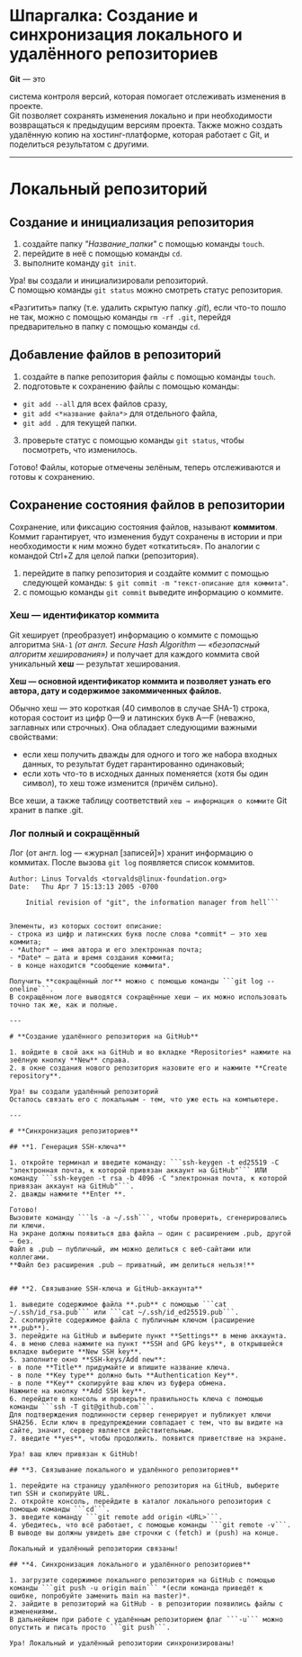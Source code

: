 # **Шпаргалка: Создание и синхронизация локального и удалённого репозиториев**

**Git** — это

система контроля версий, которая помогает отслеживать изменения в проекте.  
Git позволяет сохранять изменения локально и при необходимости возвращаться к предыдущим версиям проекта. Также можно создать удалённую копию на хостинг-платформе, которая работает с Git, и поделиться результатом с другими.

---

# **Локальный репозиторий**

## **Создание и инициализация репозитория**

1. создайте папку *"Название_папки"* с помощью команды ```touch```.
2. перейдите в неё с помощью команды ```cd```.
3. выполните команду ```git init```.  

Ура! вы создали и инициализировали репозиторий.  
С помощью команды ```git status``` можно смотреть статус репозитория.  


«Разгитить» папку (т.е. удалить скрытую папку *.git*), если что-то пошло не так, можно с помощью команды ```rm -rf .git```, перейдя предварительно в папку с помощью команды ```cd```.  

## **Добавление файлов в репозиторий**

1. создайте в папке репозитория файлы с помощью команды ```touch```.
2. подготовьте к сохранению файлы с помощью команды:
- ```git add --all``` для всех файлов сразу,
- ```git add <*название файла*>``` для отдельного файла,
- ```git add .``` для текущей папки.
3. проверьте статус с помощью команды ```git status```, чтобы посмотреть, что изменилось.  

Готово! Файлы, которые отмечены зелёным, теперь отслеживаются и готовы к сохранению.  

## **Сохранение состояния файлов в репозитории**

Сохранение, или фиксацию состояния файлов, называют **коммитом**. Коммит гарантирует, что изменения будут сохранены в истории и при необходимости к ним можно будет «откатиться». По аналогии с командой Ctrl+Z для целой папки (репозитория).  
1. перейдите в папку репозитория и создайте коммит с помощью следующей команды: ```$ git commit -m "текст-описание для коммита"```.
2. с помощью команды ```git commit``` выведите информацию о коммите.

### **Хеш — идентификатор коммита**

Git хеширует (преобразует) информацию о коммите с помощью алгоритма ```SHA-1``` *(от англ. Secure Hash Algorithm — «безопасный алгоритм хеширования»)* и получает для каждого коммита свой уникальный **хеш** — результат хеширования.

**Хеш — основной идентификатор коммита и позволяет узнать его автора, дату и содержимое закоммиченных файлов.**

Обычно хеш — это короткая (40 символов в случае SHA-1) строка, которая состоит из цифр 0—9 и латинских букв A—F (неважно, заглавных или строчных). Она обладает следующими важными свойствами:
- если хеш получить дважды для одного и того же набора входных данных, то результат будет гарантированно одинаковый;
- если хоть что-то в исходных данных поменяется (хотя бы один символ), то хеш тоже изменится (причём сильно).

Все хеши, а также таблицу соответствий ```хеш → информация о коммите``` Git хранит в папке .git.

### **Лог полный и сокращённый** 

Лог (от англ. log — «журнал [записей]») хранит информацию о коммитах.
После вызова ```git log``` появляется список коммитов. 

```commit e83c5163316f89bfbde7d9ab23ca2e25604af290
Author: Linus Torvalds <torvalds@linux-foundation.org>
Date:   Thu Apr 7 15:13:13 2005 -0700

    Initial revision of "git", the information manager from hell```


Элементы, из которых состоит описание:
- строка из цифр и латинских букв после слова *commit* — это хеш коммита;
- *Author* — имя автора и его электронная почта;
- *Date* — дата и время создания коммита;
- в конце находится *сообщение коммита*.

Получить **сокращённый лог** можно с помощью команды ```git log --oneline```.
В сокращённом логе выводятся сокращённые хеши — их можно использовать точно так же, как и полные.

---

# **Создание удалённого репозитория на GitHub**

1. войдите в свой акк на GitHub и во вкладке *Repositories* нажмите на зеёлную кнопку **New** справа.
2. в окне создания нового репозитория назовите его и нажмите **Create repository**.  

Ура! вы создали удалённый репозиторий  
Осталось связать его с локальным - тем, что уже есть на компьютере.

---

# **Синхронизация репозиториев**

## **1. Генерация SSH-ключа**

1. откройте терминал и введите команду: ```ssh-keygen -t ed25519 -C "электронная почта, к которой привязан аккаунт на GitHub"``` ИЛИ команду ```ssh-keygen -t rsa -b 4096 -C "электронная почта, к которой привязан аккаунт на GitHub"```.
2. дважды нажмите **Enter **.  

Готово!  
Вызовите команду ```ls -a ~/.ssh```, чтобы проверить, сгенерировались ли ключи.  
На экране должны появиться два файла — один с расширением .pub, другой — без.  
Файл в .pub — публичный, им можно делиться с веб-сайтами или коллегами.  
**Файл без расширения .pub — приватный, им делиться нельзя!**


## **2. Связывание SSH-ключа и GitHub-аккаунта**

1. выведите содержимое файла **.pub** с помощью ```cat ~/.ssh/id_rsa.pub``` или ```cat ~/.ssh/id_ed25519.pub```.
2. скопируйте содержимое файла с публичным ключом (расширение **.pub**).
3. перейдите на GitHub и выберите пункт **Settings** в меню аккаунта.
4. в меню слева нажмите на пункт **SSH and GPG keys**, в открывшейся вкладке выберите **New SSH key**.
5. заполните окно **SSH-keys/Add new**: 
- в поле **Title** придумайте и впишите название ключа.
- в поле **Key type** должно быть **Authentication Key**.
- в поле **Key** скопируйте ваш ключ из буфера обмена.  
Нажмите на кнопку **Add SSH key**.
6. перейдите в консоль и проверьте правильность ключа с помощью команды ```ssh -T git@github.com```.  
Для подтверждения подлинности сервер генерирует и публикует ключи SHA256. Если ключ в предупреждении совпадает с тем, что вы видите на сайте, значит, сервер является действительным. 
7. введите **yes**, чтобы продолжить. появится приветствие на экране.  

Ура! ваш ключ привязан к GitHub!

## **3. Связывание локального и удалённого репозиториев**

1. перейдите на страницу удалённого репозитория на GitHub, выберите тип SSH и скопируйте URL.
2. откройте консоль, перейдите в каталог локального репозитория с помощью команды ```cd```.
3. введите команду ```git remote add origin <URL>```.
4. убедитесь, что всё работает, с помощью команды ```git remote -v```. В выводе вы должны увидеть две строчки c (fetch) и (push) на конце.  

Локальный и удалённый репозитории связаны! 

## **4. Синхронизация локального и удалённого репозиториев**

1. загрузите содержимое локального репозитория на GitHub с помощью команды ```git push -u origin main``` *(если команда приведёт к ошибке, попробуйте заменить main на master)*. 
2. зайдите в репозиторий на GitHub - в репозитории появились файлы с изменениями.  
В дальнейшем при работе с удалённым репозиторием флаг ```-u``` можно опустить и писать просто ```git push```.  

Ура! Локальный и удалённый репозитории синхронизированы!

